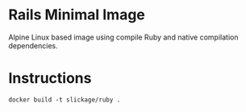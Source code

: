 # Rails Minimal Image

Alpine Linux based image using compile Ruby and  native compilation
dependencies.

# Instructions

`docker build -t slickage/ruby .`

